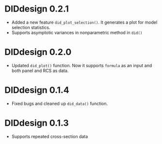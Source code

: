 
# DIDdesign 0.2.1

+ Added a new feature `did_plot_selection()`. It generates a plot for model selection statistics.
+ Supports asymptotic variances in nonparametric method in `did()`

# DIDdesign 0.2.0

+ Updated `did_plot()` function. Now it supports `formula` as an input and both panel and RCS as data.

# DIDdesign 0.1.4

+ Fixed bugs and cleaned up `did_data()` function.

# DIDdesign 0.1.3

+ Supports repeated cross-section data
